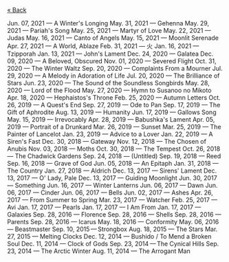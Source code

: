 [« Back](https://jademoroes.github.io)

Jun. 07, 2021 — A Winter's Longing
May. 31, 2021 — Gehenna
May. 29, 2021 — Pariah's Song
May. 25, 2021 — Martyr of Love
May. 22, 2021 — Judas
May. 16, 2021 — Canto of Angels
May. 15, 2021 — Moonlit Serenade
Apr. 27, 2021 — A World, Ablaze
Feb. 31, 2021 — 火
Jan. 16, 2021 — Tzipporah
Jan. 13, 2021 — John's Lament
Dec. 24, 2020 — Galatea
Dec. 09, 2020 — A Beloved, Obscured
Nov. 01, 2020 — Severed Flight
Oct. 31, 2020 — The Winter Waltz
Sep. 20, 2020 — Complaints From a Mourner
Jul. 29, 2020 — A Melody in Adoration of Life
Jul. 20, 2020 — The Brilliance of Stars
Jun. 23, 2020 — The Sound of the Soundless Songbirds
May. 28, 2020 — Lord of the Flood
May. 27, 2020 — Hymn to Susanoo no Mikoto
Apr. 18, 2020 — Hephaistos's Throne
Feb. 25, 2020 — Autumn Letters
Oct. 26, 2019 — A Quest's End
Sep. 27, 2019 — Ode to Pan
Sep. 17, 2019 — The Gift of Aphrodite
Aug. 13, 2019 — Humanity
Jun. 17, 2019 — Gallows Song
May. 15, 2019 — Irrevocably
Apr. 28, 2019 — Babushka's Lament
Apr. 05, 2019 — Portrait of a Drunkard
Mar. 26, 2019 — Sunset
Mar. 25, 2019 — The Painter of Lancelot
Jan. 23, 2019 — Advice to a Lover
Jan. 22, 2019 — A Siren's Fast
Dec. 30, 2018 — Gateway
Nov. 12, 2018 — The Chosen of Anubis
Nov. 03, 2018 — Moths
Oct. 30, 2018 — The Tempest
Oct. 26, 2018 — The Chadwick Gardens
Sep. 24, 2018 — (Untitled)
Sep. 19, 2018 — Reed
Sep. 16, 2018 — Grave of God
Jun. 05, 2018 — An Epitaph
Jan. 31, 2018 — The Country
Jan. 27, 2018 — Aldrich
Dec. 13, 2017 — Sirens' Lament
Dec. 13, 2017 — O' Lady, Pale
Dec. 13, 2017 — Guiding Moonlight
Jun. 30, 2017 — Something
Jun. 16, 2017 — Winter Lanterns
Jun. 06, 2017 — Dawn
Jun. 06, 2017 — Cinder
Jun. 06, 2017 — Bells
Jun. 02, 2017 — Ashes
Apr. 26, 2017 — From Summer to Spring
Mar. 23, 2017 — Watcher
Feb. 25, 2017 — Avi 
Jan. 17, 2017 — Pearls
Jan. 17, 2017 — I Am From
Jan. 17, 2017 — Galaxies
Sep. 28, 2016 — Florence
Sep. 28, 2016 — Shells
Sep. 28, 2016 — Parents
Sep. 28, 2016 — Icarus
May. 18, 2016 — Conformity
May. 06, 2016 — Beastmaster
Sep. 10, 2015 — Strongbox
Aug. 18, 2015 — The Stars
Mar. 27, 2015 — Melting Clocks
Dec. 12, 2014 — Bushido / To Mend a Broken Soul
Dec. 11, 2014 — Clock of Gods
Sep. 23, 2014 — The Cynical Hills
Sep. 23, 2014 — The Arctic Winter
Aug. 11, 2014 — The Arrogant Man
